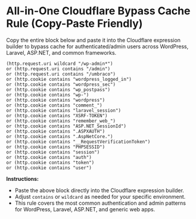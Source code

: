 # All-in-One Cloudflare Bypass Cache Rule (Copy-Paste Friendly)

Copy the entire block below and paste it into the Cloudflare expression builder to bypass cache for authenticated/admin users across WordPress, Laravel, ASP.NET, and common frameworks.

```
(http.request.uri wildcard "/wp-admin*")
or (http.request.uri contains "/admin")
or (http.request.uri contains "/umbraco")
or (http.cookie contains "wordpress_logged_in")
or (http.cookie contains "wordpress_sec")
or (http.cookie contains "wp_postpass")
or (http.cookie contains "wp-")
or (http.cookie contains "wordpress")
or (http.cookie contains "comment_")
or (http.cookie contains "laravel_session")
or (http.cookie contains "XSRF-TOKEN")
or (http.cookie contains "remember_web_")
or (http.cookie contains "ASP.NET_SessionId")
or (http.cookie contains ".ASPXAUTH")
or (http.cookie contains ".AspNetCore.")
or (http.cookie contains "__RequestVerificationToken")
or (http.cookie contains "PHPSESSID")
or (http.cookie contains "session")
or (http.cookie contains "auth")
or (http.cookie contains "token")
or (http.cookie contains "user")
```

**Instructions:**

- Paste the above block directly into the Cloudflare expression builder.
- Adjust `contains` or `wildcard` as needed for your specific environment.
- This rule covers the most common authentication and admin patterns for WordPress, Laravel, ASP.NET, and generic web apps.
